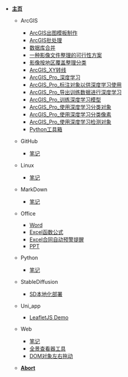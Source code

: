 * [**主页**](/)

  * ArcGIS
    * [ArcGIS出图模板制作](/ArcGIS/ArcGIS出图模板制作.md)
    * [ArcGIS批处理](/ArcGIS/ArcGIS批处理.md)
    * [数据库合并](/ArcGIS/数据库合并.md)    
    * [一种影像文件整理的可行性方案](/ArcGIS/一种影像文件整理的可行性方案.md)
    * [影像按地区覆盖整理分类](/ArcGIS/影像按地区覆盖整理分类.md)
    * [ArcGIS_XY转线](/ArcGIS/ArcGIS_XY转线.md)
    * [ArcGIS_Pro_深度学习](/ArcGIS/ArcGIS_Pro_深度学习.md)
    * [ArcGIS_Pro_标注对象以供深度学习使用](/ArcGIS/ArcGIS_Pro_标注对象以供深度学习使用.md)
    * [ArcGIS_Pro_导出训练数据进行深度学习](/ArcGIS/ArcGIS_Pro_导出训练数据进行深度学习.md)
    * [ArcGIS_Pro_训练深度学习模型](/ArcGIS/ArcGIS_Pro_训练深度学习模型.md)
    * [ArcGIS_Pro_使用深度学习分类对象](/ArcGIS/ArcGIS_Pro_使用深度学习分类对象.md)
    * [ArcGIS_Pro_使用深度学习分类像素](/ArcGIS/ArcGIS_Pro_使用深度学习分类像素.md)
    * [ArcGIS_Pro_使用深度学习检测对象](/ArcGIS/ArcGIS_Pro_使用深度学习检测对象.md)
    * [Python工具箱](/ArcGIS/Python工具箱.md)

   

  * GitHub
    * [笔记](/GitHub/GitHub_Notes)
  
  * Linux
    * [笔记](/Linux/Linux_Notes)

  * MarkDown
    * [笔记](/MarkDown/MarkDown_Notes)

  * Office
    * [Word](/Office/Office_Notes_Word)
    * [Excel函数公式](/Office/Excel函数公式)
    * [Excel合同自动预警提醒](/Office/Excel合同自动预警提醒)
    * [PPT](/Office/Office_Notes_PPT)

  * Python
    * [笔记](/Python/Python_Notes)

  * StableDiffusion
    * [SD本地化部署](/StableDiffusion/Stable_Diffusion安装)

  * Uni_app
    * [LeafletJS Demo](/Uni_app/Leaflet.md)
  * Web
    * [笔记](/Web/Web_Notes)
    * [全景查看器工具](/Web/全景查看器工具)
    * [DOM对象左右拖动](/Web/DOM对象左右拖动)

  * [**Abort**](abort)
